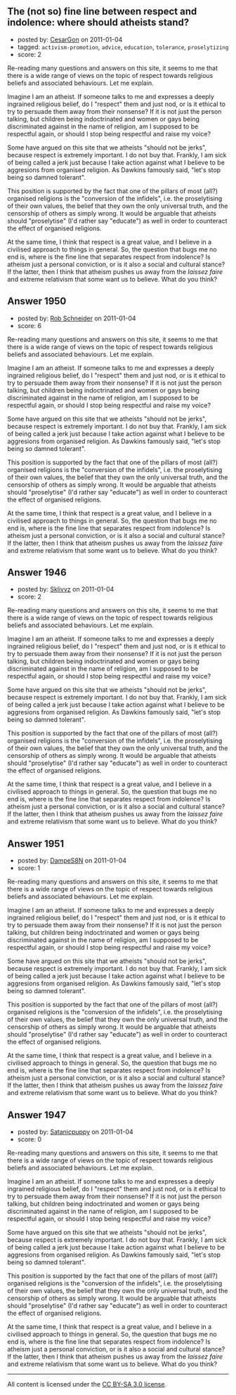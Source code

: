 ## The (not so) fine line between respect and indolence: where should atheists stand?

- posted by: [CesarGon](https://stackexchange.com/users/-1/80-cesargon) on 2011-01-04
- tagged: `activism-promotion`, `advice`, `education`, `tolerance`, `proselytizing`
- score: 2

Re-reading many questions and answers on this site, it seems to me that there is a wide range of views on the topic of respect towards religious beliefs and associated behaviours. Let me explain.

Imagine I am an atheist. If someone talks to me and expresses a deeply ingrained religious belief, do I "respect" them and just nod, or is it ethical to try to persuade them away from their nonsense? If it is not just the person talking, but children being indoctrinated and women or gays being discriminated against in the name of religion, am I supposed to be respectful again, or should I stop being respectful and raise my voice?

Some have argued on this site that we atheists "should not be jerks", because respect is extremely important. I do not buy that. Frankly, I am sick of being called a jerk just because I take action against what I believe to be aggresions from organised religion. As Dawkins famously said, "let's stop being so damned tolerant".

This position is supported by the fact that one of the pillars of most (all?) organised religions is the "conversion of the infidels", i.e. the proselytising of their own values, the belief that they own the only universal truth, and the censorship of others as simply wrong. It would be arguable that atheists should "proselytise" (I'd rather say "educate") as well in order to counteract the effect of organised religions.

At the same time, I think that respect is a great value, and I believe in a civilised approach to things in general. So, the question that bugs me no end is, where is the fine line that separates respect from indolence? Is atheism just a personal conviction, or is it also a social and cultural stance? If the latter, then I think that atheism pushes us away from the *laissez faire* and extreme relativism that some want us to believe. What do you think?


## Answer 1950

- posted by: [Rob Schneider](https://stackexchange.com/users/-1/149-rob-schneider) on 2011-01-04
- score: 6

Re-reading many questions and answers on this site, it seems to me that there is a wide range of views on the topic of respect towards religious beliefs and associated behaviours. Let me explain.

Imagine I am an atheist. If someone talks to me and expresses a deeply ingrained religious belief, do I "respect" them and just nod, or is it ethical to try to persuade them away from their nonsense? If it is not just the person talking, but children being indoctrinated and women or gays being discriminated against in the name of religion, am I supposed to be respectful again, or should I stop being respectful and raise my voice?

Some have argued on this site that we atheists "should not be jerks", because respect is extremely important. I do not buy that. Frankly, I am sick of being called a jerk just because I take action against what I believe to be aggresions from organised religion. As Dawkins famously said, "let's stop being so damned tolerant".

This position is supported by the fact that one of the pillars of most (all?) organised religions is the "conversion of the infidels", i.e. the proselytising of their own values, the belief that they own the only universal truth, and the censorship of others as simply wrong. It would be arguable that atheists should "proselytise" (I'd rather say "educate") as well in order to counteract the effect of organised religions.

At the same time, I think that respect is a great value, and I believe in a civilised approach to things in general. So, the question that bugs me no end is, where is the fine line that separates respect from indolence? Is atheism just a personal conviction, or is it also a social and cultural stance? If the latter, then I think that atheism pushes us away from the *laissez faire* and extreme relativism that some want us to believe. What do you think?


## Answer 1946

- posted by: [Sklivvz](https://stackexchange.com/users/-1/675-sklivvz) on 2011-01-04
- score: 2

Re-reading many questions and answers on this site, it seems to me that there is a wide range of views on the topic of respect towards religious beliefs and associated behaviours. Let me explain.

Imagine I am an atheist. If someone talks to me and expresses a deeply ingrained religious belief, do I "respect" them and just nod, or is it ethical to try to persuade them away from their nonsense? If it is not just the person talking, but children being indoctrinated and women or gays being discriminated against in the name of religion, am I supposed to be respectful again, or should I stop being respectful and raise my voice?

Some have argued on this site that we atheists "should not be jerks", because respect is extremely important. I do not buy that. Frankly, I am sick of being called a jerk just because I take action against what I believe to be aggresions from organised religion. As Dawkins famously said, "let's stop being so damned tolerant".

This position is supported by the fact that one of the pillars of most (all?) organised religions is the "conversion of the infidels", i.e. the proselytising of their own values, the belief that they own the only universal truth, and the censorship of others as simply wrong. It would be arguable that atheists should "proselytise" (I'd rather say "educate") as well in order to counteract the effect of organised religions.

At the same time, I think that respect is a great value, and I believe in a civilised approach to things in general. So, the question that bugs me no end is, where is the fine line that separates respect from indolence? Is atheism just a personal conviction, or is it also a social and cultural stance? If the latter, then I think that atheism pushes us away from the *laissez faire* and extreme relativism that some want us to believe. What do you think?


## Answer 1951

- posted by: [DampeS8N](https://stackexchange.com/users/-1/587-dampes8n) on 2011-01-04
- score: 1

Re-reading many questions and answers on this site, it seems to me that there is a wide range of views on the topic of respect towards religious beliefs and associated behaviours. Let me explain.

Imagine I am an atheist. If someone talks to me and expresses a deeply ingrained religious belief, do I "respect" them and just nod, or is it ethical to try to persuade them away from their nonsense? If it is not just the person talking, but children being indoctrinated and women or gays being discriminated against in the name of religion, am I supposed to be respectful again, or should I stop being respectful and raise my voice?

Some have argued on this site that we atheists "should not be jerks", because respect is extremely important. I do not buy that. Frankly, I am sick of being called a jerk just because I take action against what I believe to be aggresions from organised religion. As Dawkins famously said, "let's stop being so damned tolerant".

This position is supported by the fact that one of the pillars of most (all?) organised religions is the "conversion of the infidels", i.e. the proselytising of their own values, the belief that they own the only universal truth, and the censorship of others as simply wrong. It would be arguable that atheists should "proselytise" (I'd rather say "educate") as well in order to counteract the effect of organised religions.

At the same time, I think that respect is a great value, and I believe in a civilised approach to things in general. So, the question that bugs me no end is, where is the fine line that separates respect from indolence? Is atheism just a personal conviction, or is it also a social and cultural stance? If the latter, then I think that atheism pushes us away from the *laissez faire* and extreme relativism that some want us to believe. What do you think?


## Answer 1947

- posted by: [Satanicpuppy](https://stackexchange.com/users/-1/169-satanicpuppy) on 2011-01-04
- score: 0

Re-reading many questions and answers on this site, it seems to me that there is a wide range of views on the topic of respect towards religious beliefs and associated behaviours. Let me explain.

Imagine I am an atheist. If someone talks to me and expresses a deeply ingrained religious belief, do I "respect" them and just nod, or is it ethical to try to persuade them away from their nonsense? If it is not just the person talking, but children being indoctrinated and women or gays being discriminated against in the name of religion, am I supposed to be respectful again, or should I stop being respectful and raise my voice?

Some have argued on this site that we atheists "should not be jerks", because respect is extremely important. I do not buy that. Frankly, I am sick of being called a jerk just because I take action against what I believe to be aggresions from organised religion. As Dawkins famously said, "let's stop being so damned tolerant".

This position is supported by the fact that one of the pillars of most (all?) organised religions is the "conversion of the infidels", i.e. the proselytising of their own values, the belief that they own the only universal truth, and the censorship of others as simply wrong. It would be arguable that atheists should "proselytise" (I'd rather say "educate") as well in order to counteract the effect of organised religions.

At the same time, I think that respect is a great value, and I believe in a civilised approach to things in general. So, the question that bugs me no end is, where is the fine line that separates respect from indolence? Is atheism just a personal conviction, or is it also a social and cultural stance? If the latter, then I think that atheism pushes us away from the *laissez faire* and extreme relativism that some want us to believe. What do you think?



---

All content is licensed under the [CC BY-SA 3.0 license](https://creativecommons.org/licenses/by-sa/3.0/).
